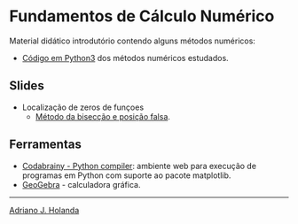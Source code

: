 # Fundamentos de Cálculo Numérico

Material didático introdutório contendo alguns métodos numéricos:

- [Código em Python3](numcalc) dos métodos numéricos estudados.

## Slides

* Localização de zeros de funçoes
	* [Método da bisecção e posição falsa](https://drive.google.com/file/d/1RP35YrcT4St21zLcbtAWRLXTZU10UJQb/view?usp=sharing).

## Ferramentas

- [Codabrainy - Python compiler](https://www.codabrainy.com/en/python-compiler/): ambiente web para execução 
de programas em Python com suporte ao pacote matplotlib.
- [GeoGebra](https://www.geogebra.org/graphing) - calculadora
gráfica. 

---
[Adriano J. Holanda](https://ajholanda.github.io)
